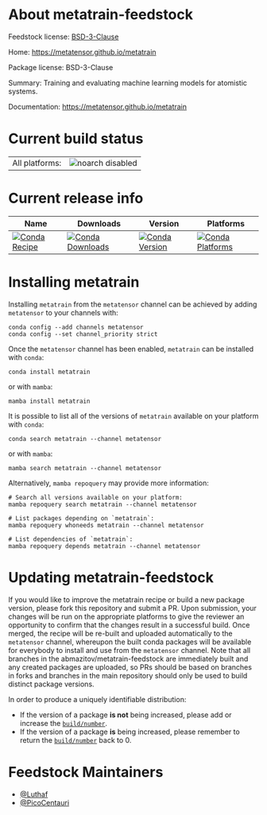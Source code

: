 About metatrain-feedstock
=========================

Feedstock license: [BSD-3-Clause](https://github.com/abmazitov/metatrain-feedstock/blob/main/LICENSE.txt)

Home: https://metatensor.github.io/metatrain

Package license: BSD-3-Clause

Summary: Training and evaluating machine learning models for atomistic systems.

Documentation: https://metatensor.github.io/metatrain

Current build status
====================


<table><tr>
    <td>All platforms:</td>
    <td>
      <img src="https://img.shields.io/badge/noarch-disabled-lightgrey.svg" alt="noarch disabled">
    </td>
  </tr>
</table>

Current release info
====================

| Name | Downloads | Version | Platforms |
| --- | --- | --- | --- |
| [![Conda Recipe](https://img.shields.io/badge/recipe-metatrain-green.svg)](https://anaconda.org/metatensor/metatrain) | [![Conda Downloads](https://img.shields.io/conda/dn/metatensor/metatrain.svg)](https://anaconda.org/metatensor/metatrain) | [![Conda Version](https://img.shields.io/conda/vn/metatensor/metatrain.svg)](https://anaconda.org/metatensor/metatrain) | [![Conda Platforms](https://img.shields.io/conda/pn/metatensor/metatrain.svg)](https://anaconda.org/metatensor/metatrain) |

Installing metatrain
====================

Installing `metatrain` from the `metatensor` channel can be achieved by adding `metatensor` to your channels with:

```
conda config --add channels metatensor
conda config --set channel_priority strict
```

Once the `metatensor` channel has been enabled, `metatrain` can be installed with `conda`:

```
conda install metatrain
```

or with `mamba`:

```
mamba install metatrain
```

It is possible to list all of the versions of `metatrain` available on your platform with `conda`:

```
conda search metatrain --channel metatensor
```

or with `mamba`:

```
mamba search metatrain --channel metatensor
```

Alternatively, `mamba repoquery` may provide more information:

```
# Search all versions available on your platform:
mamba repoquery search metatrain --channel metatensor

# List packages depending on `metatrain`:
mamba repoquery whoneeds metatrain --channel metatensor

# List dependencies of `metatrain`:
mamba repoquery depends metatrain --channel metatensor
```




Updating metatrain-feedstock
============================

If you would like to improve the metatrain recipe or build a new
package version, please fork this repository and submit a PR. Upon submission,
your changes will be run on the appropriate platforms to give the reviewer an
opportunity to confirm that the changes result in a successful build. Once
merged, the recipe will be re-built and uploaded automatically to the
`metatensor` channel, whereupon the built conda packages will be available for
everybody to install and use from the `metatensor` channel.
Note that all branches in the abmazitov/metatrain-feedstock are
immediately built and any created packages are uploaded, so PRs should be based
on branches in forks and branches in the main repository should only be used to
build distinct package versions.

In order to produce a uniquely identifiable distribution:
 * If the version of a package **is not** being increased, please add or increase
   the [``build/number``](https://docs.conda.io/projects/conda-build/en/latest/resources/define-metadata.html#build-number-and-string).
 * If the version of a package **is** being increased, please remember to return
   the [``build/number``](https://docs.conda.io/projects/conda-build/en/latest/resources/define-metadata.html#build-number-and-string)
   back to 0.

Feedstock Maintainers
=====================

* [@Luthaf](https://github.com/Luthaf/)
* [@PicoCentauri](https://github.com/PicoCentauri/)

